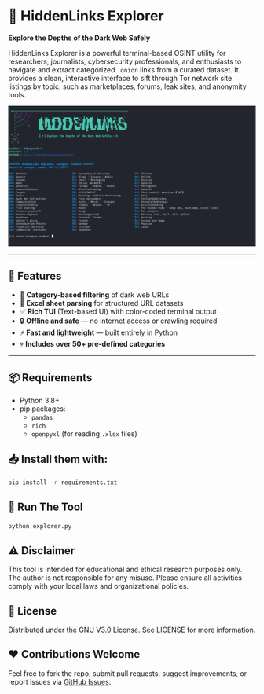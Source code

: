 # 🔎 HiddenLinks Explorer

**Explore the Depths of the Dark Web Safely**

HiddenLinks Explorer is a powerful terminal-based OSINT utility for researchers, journalists, cybersecurity professionals, and enthusiasts to navigate and extract categorized `.onion` links from a curated dataset. It provides a clean, interactive interface to sift through Tor network site listings by topic, such as marketplaces, forums, leak sites, and anonymity tools.

![Banner](https://github.com/Debajyoti0-0/HiddenLinks-Explorer/blob/main/assets/banner.png)

---

## 🚀 Features

- 🧠 **Category-based filtering** of dark web URLs
- 🧾 **Excel sheet parsing** for structured URL datasets
- ✅ **Rich TUI** (Text-based UI) with color-coded terminal output
- 🔒 **Offline and safe** — no internet access or crawling required
- ⚡ **Fast and lightweight** — built entirely in Python
- 💀 **Includes over 50+ pre-defined categories**

---

## 📦 Requirements

- Python 3.8+
- pip packages:
  - `pandas`
  - `rich`
  - `openpyxl` (for reading `.xlsx` files)

## 📥 Install them with:

```bash
pip install -r requirements.txt
```

## 🧪 Run The Tool

```bash
python explorer.py
```

## ⚠️ Disclaimer
This tool is intended for educational and ethical research purposes only. The author is not responsible for any misuse. Please ensure all activities comply with your local laws and organizational policies.

## 📜 License
Distributed under the GNU V3.0 License. See [LICENSE](https://github.com/Debajyoti0-0/HiddenLinks-Explorer/blob/main/LICENSE) for more information.

## ❤️ Contributions Welcome
Feel free to fork the repo, submit pull requests, suggest improvements, or report issues via [GitHub Issues](https://github.com/Debajyoti0-0/HiddenLinks-Explorer/issues).
